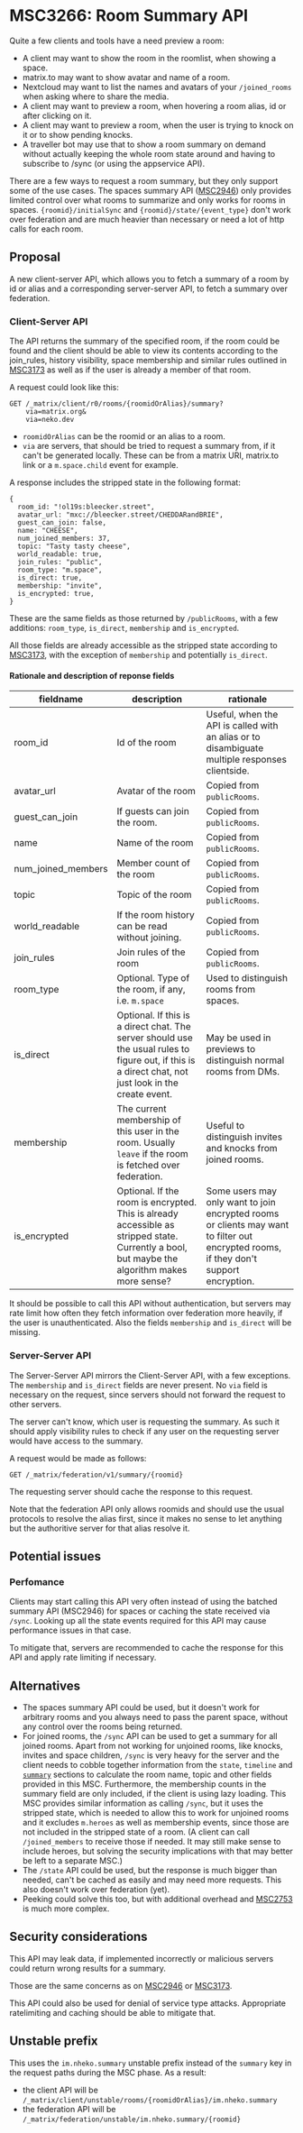 # MSC3266: Room Summary API

Quite a few clients and tools have a need preview a room:

- A client may want to show the room in the roomlist, when showing a space.
- matrix.to may want to show avatar and name of a room.
- Nextcloud may want to list the names and avatars of your `/joined_rooms` when
  asking where to share the media.
- A client may want to preview a room, when hovering a room alias, id or after
  clicking on it.
- A client may want to preview a room, when the user is trying to knock on it or
  to show pending knocks.
- A traveller bot may use that to show a room summary on demand without actually
  keeping the whole room state around and having to subscribe to /sync (or
  using the appservice API).

There are a few ways to request a room summary, but they only support some of
the use cases. The spaces summary API
([MSC2946](https://github.com/matrix-org/matrix-doc/pull/2946)) only provides
limited control over what rooms to summarize and only works for rooms in spaces.
`{roomid}/initialSync` and `{roomid}/state/{event_type}` don't work over
federation and are much heavier than necessary or need a lot of http calls for
each room.

## Proposal

A new client-server API, which allows you to fetch a summary of a room by id or
alias and a corresponding server-server API, to fetch a summary over federation.

### Client-Server API

The API returns the summary of the specified room, if the room could be found
and the client should be able to view its contents according to the join_rules,
history visibility, space membership and similar rules outlined in
[MSC3173](https://github.com/matrix-org/matrix-doc/pull/3173) as well as if the
user is already a member of that room.

A request could look like this:

```
GET /_matrix/client/r0/rooms/{roomidOrAlias}/summary?
    via=matrix.org&
    via=neko.dev
```

- `roomidOrAlias` can be the roomid or an alias to a room.
- `via` are servers, that should be tried to request a summary from, if it can't
  be generated locally. These can be from a matrix URI, matrix.to link or a
  `m.space.child` event for example.

A response includes the stripped state in the following format:

```json5
{
  room_id: "!ol19s:bleecker.street",
  avatar_url: "mxc://bleecker.street/CHEDDARandBRIE",
  guest_can_join: false,
  name: "CHEESE",
  num_joined_members: 37,
  topic: "Tasty tasty cheese",
  world_readable: true,
  join_rules: "public",
  room_type: "m.space",
  is_direct: true,
  membership: "invite",
  is_encrypted: true,
}
```

These are the same fields as those returned by `/publicRooms`, with a few
additions: `room_type`, `is_direct`, `membership` and `is_encrypted`.

All those fields are already accessible as the stripped state according to
[MSC3173](https://github.com/matrix-org/matrix-doc/pull/3173), with the
exception of `membership` and potentially `is_direct`.

#### Rationale and description of reponse fields

| fieldname          | description                                                                                                                                           | rationale                                                                                                                             |
| ------------------ | ----------------------------------------------------------------------------------------------------------------------------------------------------- | ------------------------------------------------------------------------------------------------------------------------------------- |
| room_id            | Id of the room                                                                                                                                        | Useful, when the API is called with an alias or to disambiguate multiple responses clientside.                                        |
| avatar_url         | Avatar of the room                                                                                                                                    | Copied from `publicRooms`.                                                                                                            |
| guest_can_join     | If guests can join the room.                                                                                                                          | Copied from `publicRooms`.                                                                                                            |
| name               | Name of the room                                                                                                                                      | Copied from `publicRooms`.                                                                                                            |
| num_joined_members | Member count of the room                                                                                                                              | Copied from `publicRooms`.                                                                                                            |
| topic              | Topic of the room                                                                                                                                     | Copied from `publicRooms`.                                                                                                            |
| world_readable     | If the room history can be read without joining.                                                                                                      | Copied from `publicRooms`.                                                                                                            |
| join_rules         | Join rules of the room                                                                                                                                | Copied from `publicRooms`.                                                                                                            |
| room_type          | Optional. Type of the room, if any, i.e. `m.space`                                                                                                    | Used to distinguish rooms from spaces.                                                                                                |
| is_direct          | Optional. If this is a direct chat. The server should use the usual rules to figure out, if this is a direct chat, not just look in the create event. | May be used in previews to distinguish normal rooms from DMs.                                                                         |
| membership         | The current membership of this user in the room. Usually `leave` if the room is fetched over federation.                                              | Useful to distinguish invites and knocks from joined rooms.                                                                           |
| is_encrypted       | Optional. If the room is encrypted. This is already accessible as stripped state. Currently a bool, but maybe the algorithm makes more sense?         | Some users may only want to join encrypted rooms or clients may want to filter out encrypted rooms, if they don't support encryption. |

It should be possible to call this API without authentication, but servers may
rate limit how often they fetch information over federation more heavily, if the
user is unauthenticated. Also the fields `membership` and `is_direct` will be
missing.

### Server-Server API

The Server-Server API mirrors the Client-Server API, with a few exceptions. The
`membership` and `is_direct` fields are never present. No `via` field is
necessary on the request, since servers should not forward the request to other
servers.

The server can't know, which user is requesting the summary. As such it should
apply visibility rules to check if any user on the requesting server would have
access to the summary.

A request would be made as follows:

```
GET /_matrix/federation/v1/summary/{roomid}
```

The requesting server should cache the response to this request.

Note that the federation API only allows roomids and should use the usual
protocols to resolve the alias first, since it makes no sense to let anything
but the authoritive server for that alias resolve it.

## Potential issues

### Perfomance

Clients may start calling this API very often instead of using the batched
summary API (MSC2946) for spaces or caching the state received via `/sync`.
Looking up all the state events required for this API may cause performance
issues in that case.

To mitigate that, servers are recommended to cache the response for this API and
apply rate limiting if necessary.

## Alternatives

- The spaces summary API could be used, but it doesn't work for arbitrary rooms
    and you always need to pass the parent space, without any control over the
    rooms being returned.
- For joined rooms, the `/sync` API can be used to get a summary for all joined
    rooms. Apart from not working for unjoined rooms, like knocks, invites and
    space children, `/sync` is very heavy for the server and the client needs to
    cobble together information from the `state`, `timeline` and
    [`summary`](https://github.com/matrix-org/matrix-doc/issues/688) sections to
    calculate the room name, topic and other fields provided in this MSC.
    Furthermore, the membership counts in the summary field are only included, if
    the client is using lazy loading.
    This MSC provides similar information as calling `/sync`, but it uses the
    stripped state, which is needed to allow this to work for unjoined rooms and
    it excludes `m.heroes` as well as membership events, since those are not
    included in the stripped state of a room. (A client can call
    `/joined_members` to receive those if needed. It may still make sense to
    include heroes, but solving the security implications with that may better
    be left to a separate MSC.)
- The `/state` API could be used, but the response is much bigger than needed,
    can't be cached as easily and may need more requests. This also doesn't work
    over federation (yet).
- Peeking could solve this too, but with additional overhead and
    [MSC2753](https://github.com/matrix-org/matrix-doc/pull/2753) is much more
    complex.

## Security considerations

This API may leak data, if implemented incorrectly or malicious servers could
return wrong results for a summary.

Those are the same concerns as on [MSC2946](https://github.com/matrix-org/matrix-doc/pull/2946)
or [MSC3173](https://github.com/matrix-org/matrix-doc/pull/3173).

This API could also be used for denial of service type attacks. Appropriate
ratelimiting and caching should be able to mitigate that.

## Unstable prefix

This uses the `im.nheko.summary` unstable prefix instead of the `summary` key in
the request paths during the MSC phase. As a result:

- the client API will be
    `/_matrix/client/unstable/rooms/{roomidOrAlias}/im.nheko.summary`
- the federation API will be
    `/_matrix/federation/unstable/im.nheko.summary/{roomid}`
